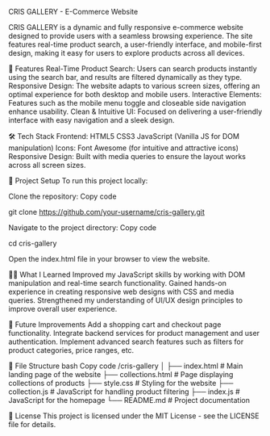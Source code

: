 CRIS GALLERY - E-Commerce Website

CRIS GALLERY is a dynamic and fully responsive e-commerce website designed to provide users with a seamless browsing experience. The site features real-time product search, a user-friendly interface, and mobile-first design, making it easy for users to explore products across all devices.

🚀 Features
Real-Time Product Search: Users can search products instantly using the search bar, and results are filtered dynamically as they type.
Responsive Design: The website adapts to various screen sizes, offering an optimal experience for both desktop and mobile users.
Interactive Elements: Features such as the mobile menu toggle and closeable side navigation enhance usability.
Clean & Intuitive UI: Focused on delivering a user-friendly interface with easy navigation and a sleek design.

🛠️ Tech Stack
Frontend:
HTML5
CSS3
JavaScript (Vanilla JS for DOM manipulation)
Icons: Font Awesome (for intuitive and attractive icons)
Responsive Design: Built with media queries to ensure the layout works across all screen sizes.

📌 Project Setup
To run this project locally:

Clone the repository:
Copy code

git clone https://github.com/your-username/cris-gallery.git

Navigate to the project directory:
Copy code 

cd cris-gallery

Open the index.html file in your browser to view the website.

🧑‍💻 What I Learned
Improved my JavaScript skills by working with DOM manipulation and real-time search functionality.
Gained hands-on experience in creating responsive web designs with CSS and media queries.
Strengthened my understanding of UI/UX design principles to improve overall user experience.

🔧 Future Improvements
Add a shopping cart and checkout page functionality.
Integrate backend services for product management and user authentication.
Implement advanced search features such as filters for product categories, price ranges, etc.

📂 File Structure
bash
Copy code
/cris-gallery
│
├── index.html          # Main landing page of the website
├── collections.html    # Page displaying collections of products
├── style.css           # Styling for the website
├── collection.js       # JavaScript for handling product filtering
├── index.js            # JavaScript for the homepage
└── README.md           # Project documentation

📄 License
This project is licensed under the MIT License - see the LICENSE file for details.
